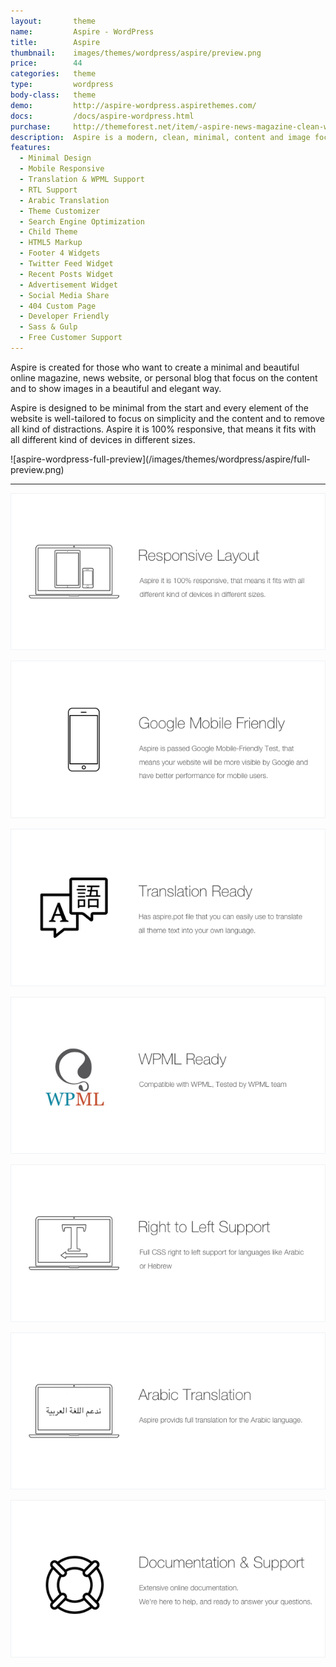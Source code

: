 ```yaml
---
layout:       theme
name:         Aspire - WordPress
title:        Aspire
thumbnail:    images/themes/wordpress/aspire/preview.png
price:        44
categories:   theme
type:         wordpress
body-class:   theme
demo:         http://aspire-wordpress.aspirethemes.com/
docs:         /docs/aspire-wordpress.html
purchase:     http://themeforest.net/item/-aspire-news-magazine-clean-wordpress-theme/15086977
description:  Aspire is a modern, clean, minimal, content and image focus theme for WordPress.
features:
  - Minimal Design
  - Mobile Responsive
  - Translation & WPML Support
  - RTL Support
  - Arabic Translation
  - Theme Customizer
  - Search Engine Optimization
  - Child Theme
  - HTML5 Markup
  - Footer 4 Widgets
  - Twitter Feed Widget
  - Recent Posts Widget
  - Advertisement Widget
  - Social Media Share
  - 404 Custom Page
  - Developer Friendly
  - Sass & Gulp
  - Free Customer Support
---
```


Aspire is created for those who want to create a minimal and beautiful online magazine, news website, or personal blog that focus on the content and to show images in a beautiful and elegant way.

Aspire is designed to be minimal from the start and every element of the website is well-tailored to focus on simplicity and the content and to remove all kind of distractions. Aspire it is 100% responsive, that means it fits with all different kind of devices in different sizes.

<div class="darker-bg-image-wrap" markdown='1'>
  ![aspire-wordpress-full-preview](/images/themes/wordpress/aspire/full-preview.png)
</div>

---

![responsive](/images/envato/wordpress/aspire/responsive.png)

![mobile-friendly](/images/envato/wordpress/aspire/mobile-friendly.png)

![translation](/images/envato/wordpress/aspire/translation.png)

![wpml-ready](/images/envato/wordpress/aspire/wpml-ready.jpg)

![rtl](/images/envato/wordpress/aspire/rtl.png)

![arabic-translation](/images/envato/wordpress/aspire/arabic-translation.png)

[![support-docs](/images/envato/wordpress/east/support-docs.png)](docs/aspire-wordpress.html)